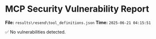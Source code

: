 # MCP Security Vulnerability Report
**File:** `results\resend\tool_definitions.json`
**Time:** `2025-06-21 04:15:51`

✅ No vulnerabilities detected.